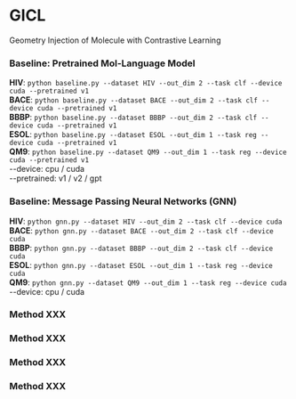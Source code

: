 # GICL

Geometry Injection of Molecule with Contrastive Learning


### Baseline: Pretrained Mol-Language Model
**HIV**: ```python baseline.py --dataset HIV --out_dim 2 --task clf --device cuda --pretrained v1```   
**BACE**: ```python baseline.py --dataset BACE --out_dim 2 --task clf --device cuda --pretrained v1```   
**BBBP**: ```python baseline.py --dataset BBBP --out_dim 2 --task clf --device cuda --pretrained v1```   
**ESOL**: ```python baseline.py --dataset ESOL --out_dim 1 --task reg --device cuda --pretrained v1```   
**QM9**: ```python baseline.py --dataset QM9 --out_dim 1 --task reg --device cuda --pretrained v1```   
--device: cpu / cuda   
--pretrained: v1 / v2 / gpt

### Baseline: Message Passing Neural Networks (GNN)
**HIV**: ```python gnn.py --dataset HIV --out_dim 2 --task clf --device cuda```   
**BACE**: ```python gnn.py --dataset BACE --out_dim 2 --task clf --device cuda```   
**BBBP**: ```python gnn.py --dataset BBBP --out_dim 2 --task clf --device cuda```   
**ESOL**: ```python gnn.py --dataset ESOL --out_dim 1 --task reg --device cuda```   
**QM9**: ```python gnn.py --dataset QM9 --out_dim 1 --task reg --device cuda```   
--device: cpu / cuda

### Method XXX


### Method XXX


### Method XXX


### Method XXX